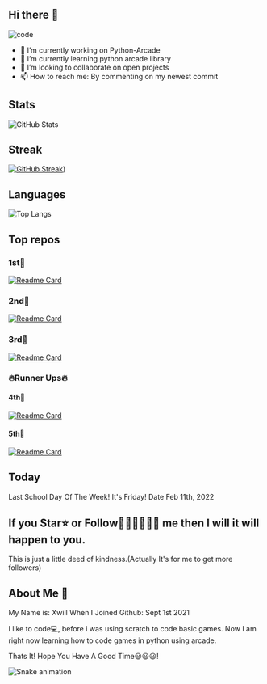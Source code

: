 ## Hi there 👋


![code](https://user-images.githubusercontent.com/89924712/150038917-4d5de353-0ae0-41a5-962d-fabd8b929012.gif)



- 🔭 I’m currently working on Python-Arcade
- 🌱 I’m currently learning python arcade library
- 👯 I’m looking to collaborate on open projects
- 📫 How to reach me: By commenting on my newest commit

## Stats
![GitHub Stats](https://github-readme-stats.vercel.app/api?username=xwillxu&theme=default)

## Streak
[![GitHub Streak](http://github-readme-streak-stats.herokuapp.com?user=xwillxu&date_format=M%20j%5B%2C%20Y%5D&fire=0066DD&ring=0066DD&currStreakLabel=0066DD)](https://git.io/streak-stats))

## Languages
![Top Langs](https://github-readme-stats.vercel.app/api/top-langs/?username=xwillxu&theme=github_dark)

## Top repos
### 1st🥇
[![Readme Card](https://github-readme-stats.vercel.app/api/pin/?username=xwillxu&repo=Python-Arcade)](https://github.com/anuraghazra/github-readme-stats)
### 2nd🥈
[![Readme Card](https://github-readme-stats.vercel.app/api/pin/?username=xwillxu&repo=inferno)](https://github.com/anuraghazra/github-readme-stats)
### 3rd🥉
[![Readme Card](https://github-readme-stats.vercel.app/api/pin/?username=xwillxu&repo=Python-Arcade-Helping-Code)](https://github.com/anuraghazra/github-readme-stats)

### 🔥Runner Ups🔥
#### 4th🏅
[![Readme Card](https://github-readme-stats.vercel.app/api/pin/?username=xwillxu&repo=Spoon-Knife)](https://github.com/anuraghazra/github-readme-stats)

#### 5th🏅
[![Readme Card](https://github-readme-stats.vercel.app/api/pin/?username=xwillxu&repo=Hello-World)](https://github.com/anuraghazra/github-readme-stats)

## Today
Last School Day Of The Week! It's Friday! Date Feb 11th, 2022

## If you Star⭐ or Follow🧍‍♂️🧍‍♂️🧍‍♂️ me then I will it will happen to you.
This is just a little deed of kindness.(Actually It's for me to get more followers)

## About Me 🙂
My Name is: Xwill
When I Joined Github: Sept 1st 2021

I like to code💻, before i was using scratch to code basic games. Now I am right now learning how to code games in python using arcade.

Thats It! Hope You Have A Good Time😃😃😃!

![Snake animation](https://raw.githubusercontent.com/xwillxu/xwillxu/output/github-contribution-grid-snake.svg)


